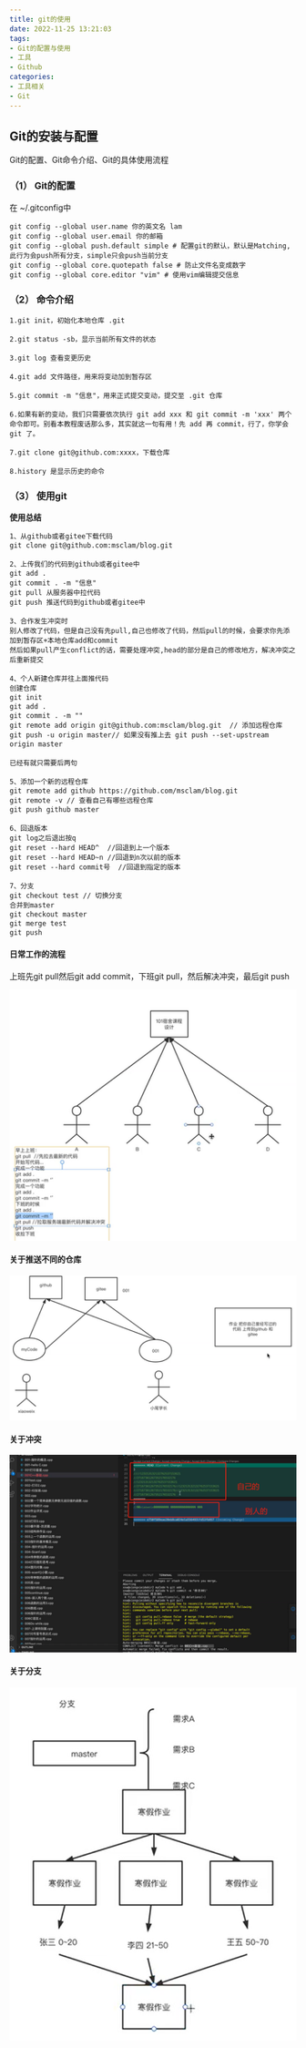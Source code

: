 ```yaml
---
title: git的使用
date: 2022-11-25 13:21:03
tags:
- Git的配置与使用
- 工具
- Github
categories:
- 工具相关
- Git
---
```


## Git的安装与配置

Git的配置、Git命令介绍、Git的具体使用流程

<!--more -->

### （1） Git的配置

在 ~/.gitconfig中

```
git config --global user.name 你的英文名 lam
git config --global user.email 你的邮箱 
git config --global push.default simple # 配置git的默认，默认是Matching,此行为会push所有分支，simple只会push当前分支 
git config --global core.quotepath false # 防止文件名变成数字
git config --global core.editor "vim" # 使用vim编辑提交信息
```



### （2） 命令介绍

```
1.git init，初始化本地仓库 .git

2.git status -sb，显示当前所有文件的状态

3.git log 查看变更历史

4.git add 文件路径，用来将变动加到暂存区

5.git commit -m "信息"，用来正式提交变动，提交至 .git 仓库

6.如果有新的变动，我们只需要依次执行 git add xxx 和 git commit -m 'xxx' 两个命令即可。别看本教程废话那么多，其实就这一句有用！先 add 再 commit，行了，你学会 git 了。

7.git clone git@github.com:xxxx，下载仓库

8.history 是显示历史的命令
```



### （3） 使用git

**使用总结**

```
1、从github或者gitee下载代码
git clone git@github.com:msclam/blog.git

2、上传我们的代码到github或者gitee中
git add .
git commit . -m "信息"
git pull 从服务器中拉代码
git push 推送代码到github或者gitee中

3、合作发生冲突时
别人修改了代码，但是自己没有先pull,自己也修改了代码，然后pull的时候，会要求你先添加到暂存区+本地仓库add和commit
然后如果pull产生conflict的话，需要处理冲突,head的部分是自己的修改地方，解决冲突之后重新提交

4、个人新建仓库并往上面推代码
创建仓库
git init
git add .
git commit . -m ""
git remote add origin git@github.com:msclam/blog.git  // 添加远程仓库
git push -u origin master// 如果没有推上去 git push --set-upstream origin master

已经有就只需要后两句

5、添加一个新的远程仓库
git remote add github https://github.com/msclam/blog.git
git remote -v // 查看自己有哪些远程仓库
git push github master

6、回退版本
git log之后退出按q
git reset --hard HEAD^  //回退到上一个版本
git reset --hard HEAD~n //回退到n次以前的版本
git reset --hard commit号  //回退到指定的版本

7、分支
git checkout test // 切换分支
合并到master
git checkout master
git merge test
git push
```

#### 日常工作的流程

上班先git pull然后git add commit，下班git pull，然后解决冲突，最后git push

![日常流程](git的使用/日常流程.png)

#### 关于推送不同的仓库

![推送不同的仓库](git的使用/推送不同的仓库.png)

#### 关于冲突

![关于冲突](git的使用/关于冲突.png)

#### 关于分支

![关于分支](git的使用/关于分支.png)

